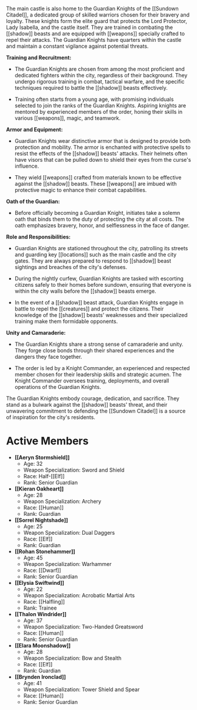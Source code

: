 The main castle is also home to the Guardian Knights of the [[Sundown Citadel]], a dedicated group of skilled warriors chosen for their bravery and loyalty. These knights form the elite guard that protects the Lord Protector, Lady Isabella, and the castle itself. They are trained in combating the [[shadow]] beasts and are equipped with [[weapons]] specially crafted to repel their attacks. The Guardian Knights have quarters within the castle and maintain a constant vigilance against potential threats.


**Training and Recruitment:**
- The Guardian Knights are chosen from among the most proficient and dedicated fighters within the city, regardless of their background. They undergo rigorous training in combat, tactical warfare, and the specific techniques required to battle the [[shadow]] beasts effectively.

- Training often starts from a young age, with promising individuals selected to join the ranks of the Guardian Knights. Aspiring knights are mentored by experienced members of the order, honing their skills in various [[weapons]], magic, and teamwork.

**Armor and Equipment:**
- Guardian Knights wear distinctive armor that is designed to provide both protection and mobility. The armor is enchanted with protective spells to resist the effects of the [[shadow]] beasts' attacks. Their helmets often have visors that can be pulled down to shield their eyes from the curse's influence.

- They wield [[weapons]] crafted from materials known to be effective against the [[shadow]] beasts. These [[weapons]] are imbued with protective magic to enhance their combat capabilities.

**Oath of the Guardian:**
- Before officially becoming a Guardian Knight, initiates take a solemn oath that binds them to the duty of protecting the city at all costs. The oath emphasizes bravery, honor, and selflessness in the face of danger.

**Role and Responsibilities:**
- Guardian Knights are stationed throughout the city, patrolling its streets and guarding key [[locations]] such as the main castle and the city gates. They are always prepared to respond to [[shadow]] beast sightings and breaches of the city's defenses.

- During the nightly curfew, Guardian Knights are tasked with escorting citizens safely to their homes before sundown, ensuring that everyone is within the city walls before the [[shadow]] beasts emerge.

- In the event of a [[shadow]] beast attack, Guardian Knights engage in battle to repel the [[creatures]] and protect the citizens. Their knowledge of the [[shadow]] beasts' weaknesses and their specialized training make them formidable opponents.

**Unity and Camaraderie:**
- The Guardian Knights share a strong sense of camaraderie and unity. They forge close bonds through their shared experiences and the dangers they face together.

- The order is led by a Knight Commander, an experienced and respected member chosen for their leadership skills and strategic acumen. The Knight Commander oversees training, deployments, and overall operations of the Guardian Knights.

The Guardian Knights embody courage, dedication, and sacrifice. They stand as a bulwark against the [[shadow]] beasts' threat, and their unwavering commitment to defending the [[Sundown Citadel]] is a source of inspiration for the city's residents.

# Active Members
- **[[Aeryn Stormshield]]**
    - Age: 32
    - Weapon Specialization: Sword and Shield
    - Race: Half-[[Elf]]
    - Rank: Senior Guardian
- **[[Kieran Oakheart]]**
    - Age: 28
    - Weapon Specialization: Archery
    - Race: [[Human]]
    - Rank: Guardian
-  **[[Sorrel Nightshade]]**
    - Age: 25
    - Weapon Specialization: Dual Daggers
    - Race: [[Elf]]
    - Rank: Guardian
- **[[Rohan Stonehammer]]**
    - Age: 45
    - Weapon Specialization: Warhammer
    - Race: [[Dwarf]]
    - Rank: Senior Guardian
- **[[Elysia Swiftwind]]**
    - Age: 22
    - Weapon Specialization: Acrobatic Martial Arts
    - Race: [[Halfling]]
    - Rank: Trainee
- **[[Thalon Windrider]]**
    - Age: 37
    - Weapon Specialization: Two-Handed Greatsword
    - Race: [[Human]]
    - Rank: Senior Guardian
- **[[Elara Moonshadow]]**
    - Age: 28
    - Weapon Specialization: Bow and Stealth
    - Race: [[Elf]]
    - Rank: Guardian
- **[[Brynden Ironclad]]**
    - Age: 41
    - Weapon Specialization: Tower Shield and Spear
    - Race: [[Human]]
    - Rank: Senior Guardian
